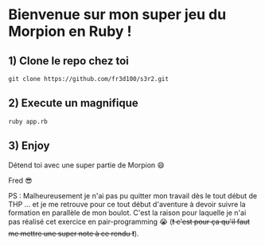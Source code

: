 Bienvenue sur mon super jeu du Morpion en Ruby !
======

## 1) Clone le repo chez toi
```
git clone https://github.com/fr3d100/s3r2.git
```

## 2) Execute un magnifique 
```
ruby app.rb
```

## 3) Enjoy 
Détend toi avec une super partie de Morpion :smile:
 
Fred :sunglasses:

PS : Malheureusement je n'ai pas pu quitter mon travail dès le tout début de THP ... et je me retrouve pour ce tout début d'aventure à devoir suivre la formation en parallèle de mon boulot. C'est la raison pour laquelle je n'ai pas réalisé cet exercice en pair-programming :sob: (~~:exclamation: c'est pour ça qu'il faut me mettre une super note à ce rendu :exclamation:~~).

